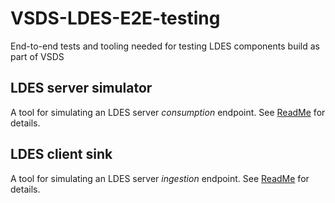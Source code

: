 # VSDS-LDES-E2E-testing
End-to-end tests and tooling needed for testing LDES components build as part of VSDS

## LDES server simulator
A tool for simulating an LDES server *consumption* endpoint. See [ReadMe](./ldes-server-simulator/README.md) for details.

## LDES client sink
A tool for simulating an LDES server *ingestion* endpoint. See [ReadMe](./ldes-client-sink//README.md) for details.
